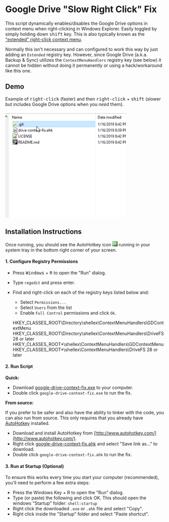 # Google Drive "Slow Right Click" Fix

This script dynamically enables/disables the Google Drive options in context menu when right-clicking in Windows Explorer. Easily toggled by simply holding down <kbd>shift</kbd> key. This is also typically known as the ["extended" right-click context menu](https://tortoisesvn.net/extendedcontextmenu.html).

Normally this isn't necessary and can configured to work this way by just adding an `Extended` registry key. However, since Google Drive (a.k.a. Backup & Sync) utilizes the `ContextMenuHandlers` registry key (see below) it cannot be hidden without doing it permanently or using a hack/workaround like this one. 

## Demo

Example of <kbd>right-click</kbd> (faster) and then <kbd>right-click</kbd> + <kbd>shift</kbd> (slower but includes Google Drive options when you *need* them).  

![Demo](demo.gif)


## Installation Instructions

Once running, you should see the AutoHotkey icon ![AutoHotkey System Tray Icon](images/autohotkey-tray.png) running in your system tray in the bottom right corner of your screen.

#### 1. Configure Registry Permissions

- Press <kbd>Windows</kbd> + <kbd>R</kbd> to open the "Run" dialog.
- Type `regedit` and press enter.
- Find and right-click on each of the registry keys listed below and:
    - Select `Permissions...`
    - Select `Users` from the list
    - Enable `Full Control` permissions and click `Ok`.


	HKEY_CLASSES_ROOT\Directory\shellex\ContextMenuHandlers\GDContextMenu
	HKEY_CLASSES_ROOT\Directory\shellex\ContextMenuHandlers\DriveFS 28 or later
	HKEY_CLASSES_ROOT\*\shellex\ContextMenuHandlers\GDContextMenu
	HKEY_CLASSES_ROOT\*\shellex\ContextMenuHandlers\DriveFS 28 or later


#### 2. Run Script

**Quick:**

- Download [google-drive-context-fix.exe](https://github.com/patricknelson/google-drive-context-fix/raw/master/google-drive-context-fix.exe) to your computer.
- Double click `google-drive-context-fix.exe` to run the fix.

**From source:**

If you prefer to be safer and also have the ability to tinker with the code, you can also run from source. This only requires that you already have [AutoHotkey](http://www.autohotkey.com/) installed. 

- Download and install AutoHotkey from [http://www.autohotkey.com/](http://www.autohotkey.com/).
- Right click [google-drive-context-fix.ahk](https://github.com/patricknelson/google-drive-context-fix/raw/master/google-drive-context-fix.ahk) and select "Save link as..." to download.
- Double click `google-drive-context-fix.ahk` to run the fix. 


#### 3. Run at Startup (Optional)

To ensure this works every time you start your computer (recommended), you'll need to perform a few extra steps:

-  Press the Windows Key + R to open the "Run" dialog.
-  Type (or paste) the following and click OK. This should open the windows "Startup" folder: `shell:startup`
-  Right click the downloaded `.exe` or `.ahk` file and select "Copy".
-  Right click inside the "Startup" folder and select "Paste shortcut".
